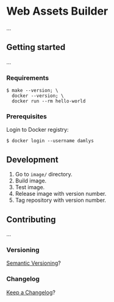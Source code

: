 Web Assets Builder
===

...

## Getting started

...

### Requirements

```
$ make --version; \
  docker --version; \
  docker run --rm hello-world
```

### Prerequisites

Login to Docker registry:

```
$ docker login --username damlys
```

## Development

1. Go to `image/` directory.
1. Build image.
1. Test image.
1. Release image with version number.
1. Tag repository with version number.

## Contributing

...

### Versioning

[Semantic Versioning](http://semver.org/)?

### Changelog

[Keep a Changelog](https://keepachangelog.com/)?
